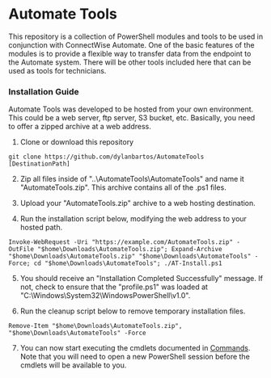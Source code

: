 # Automate Tools

This repository is a collection of PowerShell modules and tools to be used in conjunction with ConnectWise Automate. One of the basic features of the modules is to provide a flexible way to transfer data from the endpoint to the Automate system. There will be other tools included here that can be used as tools for technicians.

### Installation Guide
Automate Tools was developed to be hosted from your own environment. This could be a web server, ftp server, S3 bucket, etc. Basically, you need to offer a zipped archive at a web address. 

1. Clone or download this repository

  ```git clone https://github.com/dylanbartos/AutomateTools [DestinationPath]```

2. Zip all files inside of "..\AutomateTools\AutomateTools" and name it "AutomateTools.zip". This archive contains all of the .ps1 files.

3. Upload your "AutomateTools.zip" archive to a web hosting destination. 

4. Run the installation script below, modifying the web address to your hosted path.

  ```Invoke-WebRequest -Uri "https://example.com/AutomateTools.zip" -OutFile "$home\Downloads\AutomateTools.zip"; Expand-Archive "$home\Downloads\AutomateTools.zip" "$home\Downloads\AutomateTools" -Force; cd "$home\Downloads\AutomateTools"; ./AT-Install.ps1```

5. You should receive an "Installation Completed Successfully" message. If not, check to ensure that the "profile.ps1" was loaded at "C:\Windows\System32\WindowsPowerShell\v1.0\".

6. Run the cleanup script below to remove temporary installation files.

  ```Remove-Item "$home\Downloads\AutomateTools.zip", "$home\Downloads\AutomateTools" -Force```

7. You can now start executing the cmdlets documented in [Commands](../blob/master/Commands.md). Note that you will need to open a new PowerShell session before the cmdlets will be available to you.
